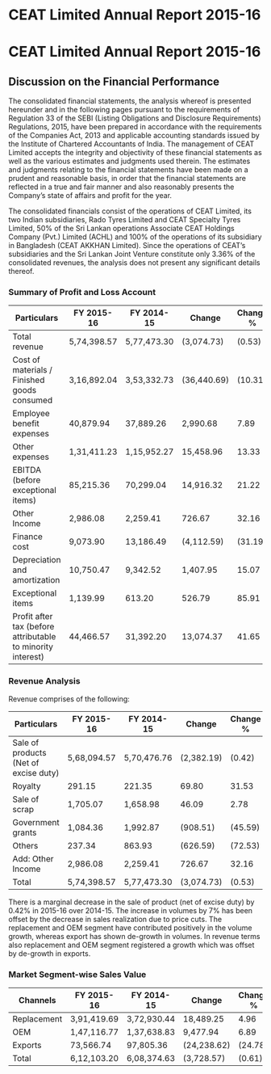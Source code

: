 # CEAT Limited Annual Report 2015-16

# CEAT Limited Annual Report 2015-16

## Discussion on the Financial Performance

The consolidated financial statements, the analysis whereof is presented hereunder and in the following pages pursuant to the requirements of Regulation 33 of the SEBI (Listing Obligations and Disclosure Requirements) Regulations, 2015, have been prepared in accordance with the requirements of the Companies Act, 2013 and applicable accounting standards issued by the Institute of Chartered Accountants of India. The management of CEAT Limited accepts the integrity and objectivity of these financial statements as well as the various estimates and judgments used therein. The estimates and judgments relating to the financial statements have been made on a prudent and reasonable basis, in order that the financial statements are reflected in a true and fair manner and also reasonably presents the Company’s state of affairs and profit for the year.

The consolidated financials consist of the operations of CEAT Limited, its two Indian subsidiaries, Rado Tyres Limited and CEAT Specialty Tyres Limited, 50% of the Sri Lankan operations Associate CEAT Holdings Company (Pvt.) Limited (ACHL) and 100% of the operations of its subsidiary in Bangladesh (CEAT AKKHAN Limited). Since the operations of CEAT’s subsidiaries and the Sri Lankan Joint Venture constitute only 3.36% of the consolidated revenues, the analysis does not present any significant details thereof.

### Summary of Profit and Loss Account

|Particulars|FY 2015-16|FY 2014-15|Change|Change %|
|---|---|---|---|---|
|Total revenue|5,74,398.57|5,77,473.30|(3,074.73)|(0.53)|
|Cost of materials / Finished goods consumed|3,16,892.04|3,53,332.73|(36,440.69)|(10.31)|
|Employee benefit expenses|40,879.94|37,889.26|2,990.68|7.89|
|Other expenses|1,31,411.23|1,15,952.27|15,458.96|13.33|
|EBITDA (before exceptional items)|85,215.36|70,299.04|14,916.32|21.22|
|Other Income|2,986.08|2,259.41|726.67|32.16|
|Finance cost|9,073.90|13,186.49|(4,112.59)|(31.19)|
|Depreciation and amortization|10,750.47|9,342.52|1,407.95|15.07|
|Exceptional items|1,139.99|613.20|526.79|85.91|
|Profit after tax (before attributable to minority interest)|44,466.57|31,392.20|13,074.37|41.65|

### Revenue Analysis

Revenue comprises of the following:

|Particulars|FY 2015-16|FY 2014-15|Change|Change %|
|---|---|---|---|---|
|Sale of products (Net of excise duty)|5,68,094.57|5,70,476.76|(2,382.19)|(0.42)|
|Royalty|291.15|221.35|69.80|31.53|
|Sale of scrap|1,705.07|1,658.98|46.09|2.78|
|Government grants|1,084.36|1,992.87|(908.51)|(45.59)|
|Others|237.34|863.93|(626.59)|(72.53)|
|Add: Other Income|2,986.08|2,259.41|726.67|32.16|
|Total|5,74,398.57|5,77,473.30|(3,074.73)|(0.53)|

There is a marginal decrease in the sale of product (net of excise duty) by 0.42% in 2015-16 over 2014-15. The increase in volumes by 7% has been offset by the decrease in sales realization due to price cuts. The replacement and OEM segment have contributed positively in the volume growth, whereas export has shown de-growth in volumes. In revenue terms also replacement and OEM segment registered a growth which was offset by de-growth in exports.

### Market Segment-wise Sales Value

|Channels|FY 2015-16|FY 2014-15|Change|Change %|
|---|---|---|---|---|
|Replacement|3,91,419.69|3,72,930.44|18,489.25|4.96|
|OEM|1,47,116.77|1,37,638.83|9,477.94|6.89|
|Exports|73,566.74|97,805.36|(24,238.62)|(24.78)|
|Total|6,12,103.20|6,08,374.63|(3,728.57)|(0.61)|